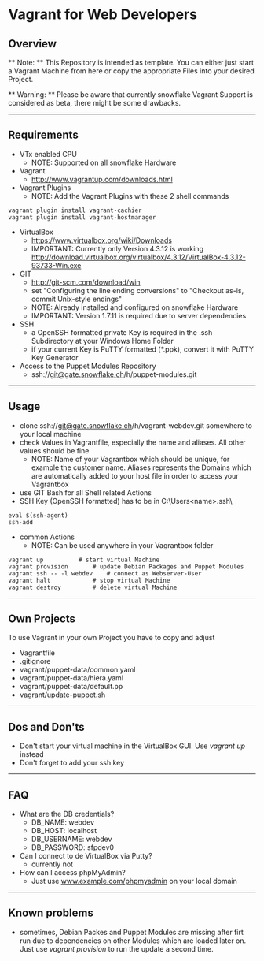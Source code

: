 # Vagrant for Web Developers

## Overview

** Note: ** This Repository is intended as template. You can either just start a Vagrant Machine from here or copy the appropriate Files into your desired Project.

** Warning: ** Please be aware that currently snowflake Vagrant Support is considered as beta, there might be some drawbacks.

---

## Requirements

* VTx enabled CPU
    * NOTE: Supported on all snowflake Hardware
* Vagrant
    * http://www.vagrantup.com/downloads.html
* Vagrant Plugins
    * NOTE: Add the Vagrant Plugins with these 2 shell commands
    
```
vagrant plugin install vagrant-cachier
vagrant plugin install vagrant-hostmanager
```
* VirtualBox
    * https://www.virtualbox.org/wiki/Downloads
    * IMPORTANT: Currently only Version 4.3.12 is working http://download.virtualbox.org/virtualbox/4.3.12/VirtualBox-4.3.12-93733-Win.exe
* GIT
    * http://git-scm.com/download/win
    * set "Configuring the line ending conversions" to "Checkout as-is, commit Unix-style endings"
    * NOTE: Already installed and configured on snowflake Hardware
    * IMPORTANT: Version 1.7.11 is required due to server dependencies
* SSH
    * a OpenSSH formatted private Key is required in the .ssh Subdirectory at your Windows Home Folder
    * if your current Key is PuTTY formatted (\*.ppk), convert it with PuTTY Key Generator
* Access to the Puppet Modules Repository
    * ssh://git@gate.snowflake.ch/h/puppet-modules.git

---

## Usage

* clone ssh://git@gate.snowflake.ch/h/vagrant-webdev.git somewhere to your local machine
* check Values in Vagrantfile, especially the name and aliases. All other values should be fine
    * NOTE: Name of your Vagrantbox which should be unique, for example the customer name. Aliases represents the Domains which are automatically added to your host file in order to access your Vagrantbox
* use GIT Bash for all Shell related Actions
 * SSH Key (OpenSSH formatted) has to be in C:\Users\<name>\.ssh\

```
eval $(ssh-agent)
ssh-add
```
* common Actions
    * NOTE: Can be used anywhere in your Vagrantbox folder

```
vagrant up			# start virtual Machine
vagrant provision		# update Debian Packages and Puppet Modules
vagrant ssh -- -l webdev	# connect as Webserver-User
vagrant halt			# stop virtual Machine
vagrant destroy 		# delete virtual Machine
```

---

## Own Projects
To use Vagrant in your own Project you have to copy and adjust

* Vagrantfile
* .gitignore
* vagrant/puppet-data/common.yaml
* vagrant/puppet-data/hiera.yaml
* vagrant/puppet-data/default.pp
* vagrant/update-puppet.sh

---

## Dos and Don'ts
* Don't start your virtual machine in the VirtualBox GUI. Use *vagrant up* instead
* Don't forget to add your ssh key

---

## FAQ
* What are the DB credentials?
	* DB_NAME: webdev
    * DB_HOST: localhost
    * DB_USERNAME: webdev
    * DB_PASSWORD: sfpdev0
* Can I connect to de VirtualBox via Putty?
    * currently not
* How can I access phpMyAdmin?
    * Just use www.example.com/phpmyadmin on your local domain

---
	
## Known problems
* sometimes, Debian Packes and Puppet Modules are missing after firt run due to dependencies on other Modules which are loaded later on. Just use *vagrant provision* to run the update a second time. 
